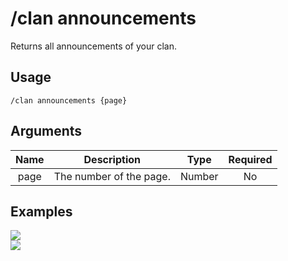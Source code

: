 # /clan announcements

Returns all announcements of your clan.

## Usage

```
/clan announcements {page}
```

## Arguments

| Name | Description             | Type   | Required |
| :--: | :---------------------: | :----: | :------: |
| page | The number of the page. | Number | No       |

## Examples

<img src="https://github.com/xNickyDev/Forkman/assets/111157596/504d3e04-9069-4ad7-851b-373f00ca274a" class="rounded-corners">\
<img src="https://github.com/xNickyDev/Forkman/assets/111157596/af26e411-9cd6-41d9-81ca-5b46d99c13c9" class="rounded-corners">